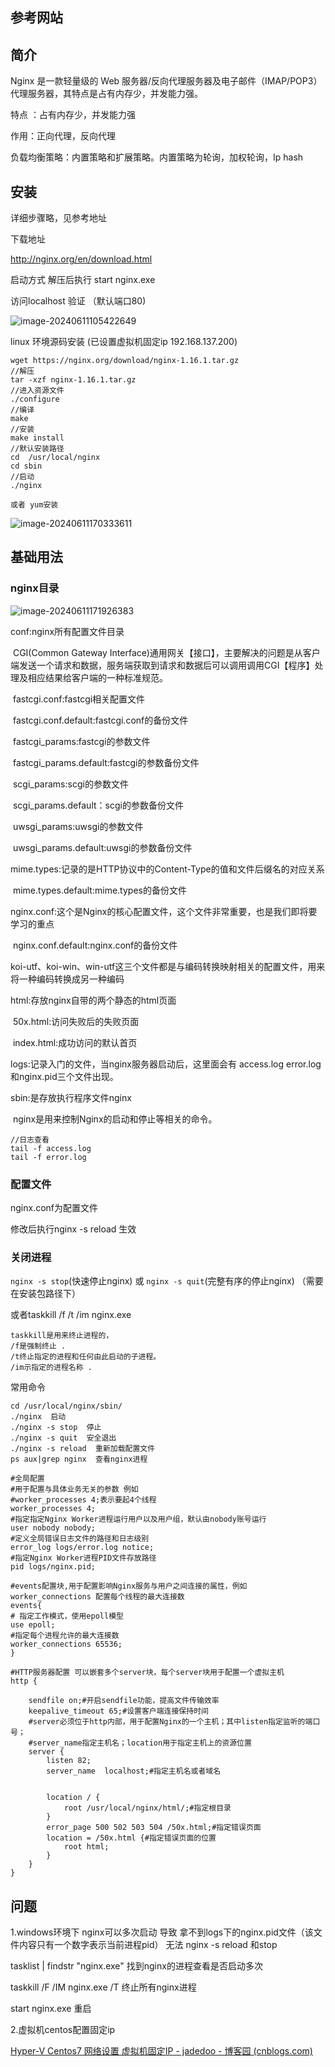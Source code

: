 ## 参考网站



## 简介

Nginx 是一款轻量级的 Web 服务器/反向代理服务器及电子邮件（IMAP/POP3）代理服务器，其特点是占有内存少，并发能力强。

特点 ：占有内存少，并发能力强

作用：正向代理，反向代理

负载均衡策略：内置策略和扩展策略。内置策略为轮询，加权轮询，Ip hash

## 安装

详细步骤略，见参考地址



下载地址

http://nginx.org/en/download.html 

启动方式 解压后执行 start nginx.exe 

访问localhost 验证 （默认端口80)

![image-20240611105422649](C:\Users\23215\AppData\Roaming\Typora\typora-user-images\image-20240611105422649.png)

linux 环境源码安装 (已设置虚拟机固定ip 192.168.137.200)

```
wget https://nginx.org/download/nginx-1.16.1.tar.gz
//解压
tar -xzf nginx-1.16.1.tar.gz
//进入资源文件
./configure
//编译
make
//安装
make install
//默认安装路径
cd  /usr/local/nginx
cd sbin
//启动
./nginx

或者 yum安装

```



![image-20240611170333611](C:\Users\23215\AppData\Roaming\Typora\typora-user-images\image-20240611170333611.png)



## 基础用法

### nginx目录

![image-20240611171926383](C:\Users\23215\AppData\Roaming\Typora\typora-user-images\image-20240611171926383.png)

conf:nginx所有配置文件目录

​    CGI(Common Gateway Interface)通用网关【接口】，主要解决的问题是从客户端发送一个请求和数据，服务端获取到请求和数据后可以调用调用CGI【程序】处理及相应结果给客户端的一种标准规范。

​	fastcgi.conf:fastcgi相关配置文件

​	fastcgi.conf.default:fastcgi.conf的备份文件

​	fastcgi_params:fastcgi的参数文件

​	fastcgi_params.default:fastcgi的参数备份文件

​	scgi_params:scgi的参数文件

​	scgi_params.default：scgi的参数备份文件

​    uwsgi_params:uwsgi的参数文件

​	uwsgi_params.default:uwsgi的参数备份文件

​	mime.types:记录的是HTTP协议中的Content-Type的值和文件后缀名的对应关系

​	mime.types.default:mime.types的备份文件

​	nginx.conf:这个是Nginx的核心配置文件，这个文件非常重要，也是我们即将要学习的重点

​	nginx.conf.default:nginx.conf的备份文件

​	koi-utf、koi-win、win-utf这三个文件都是与编码转换映射相关的配置文件，用来将一种编码转换成另一种编码

html:存放nginx自带的两个静态的html页面

​	50x.html:访问失败后的失败页面

​	index.html:成功访问的默认首页

logs:记录入门的文件，当nginx服务器启动后，这里面会有 access.log error.log 和nginx.pid三个文件出现。

sbin:是存放执行程序文件nginx

​	nginx是用来控制Nginx的启动和停止等相关的命令。

```
//日志查看
tail -f access.log
tail -f error.log
```



### 配置文件

nginx.conf为配置文件

修改后执行nginx -s reload 生效

### 关闭进程

`nginx -s stop`(快速停止nginx) 或 `nginx -s quit`(完整有序的停止nginx) （需要在安装包路径下）

或者taskkill /f /t /im nginx.exe

```
taskkill是用来终止进程的，
/f是强制终止 .
/t终止指定的进程和任何由此启动的子进程。
/im示指定的进程名称 .
```

常用命令

```
cd /usr/local/nginx/sbin/
./nginx  启动
./nginx -s stop  停止
./nginx -s quit  安全退出
./nginx -s reload  重新加载配置文件
ps aux|grep nginx  查看nginx进程
```



```
#全局配置
#用于配置与具体业务无关的参数 例如
#worker_processes 4;表示要起4个线程
worker_processes 4;
#指定指定Nginx Worker进程运行用户以及用户组，默认由nobody账号运行
user nobody nobody;
#定义全局错误日志文件的路径和日志级别
error_log logs/error.log notice;
#指定Nginx Worker进程PID文件存放路径
pid logs/nginx.pid;

#events配置块,用于配置影响Nginx服务与用户之间连接的属性，例如 worker_connections 配置每个线程的最大连接数
events{
# 指定工作模式，使用epoll模型
use epoll;
#指定每个进程允许的最大连接数
worker_connections 65536;
}

#HTTP服务器配置 可以嵌套多个server块，每个server块用于配置一个虚拟主机
http {

    sendfile on;#开启sendfile功能，提高文件传输效率
    keepalive_timeout 65;#设置客户端连接保持时间
    #server必须位于http内部，用于配置Nginx的一个主机；其中listen指定监听的端口号；
    #server_name指定主机名；location用于指定主机上的资源位置
	server {
		listen 82;
		server_name  localhost;#指定主机名或者域名


		location / {
			root /usr/local/nginx/html/;#指定根目录
		}
        error_page 500 502 503 504 /50x.html;#指定错误页面
        location = /50x.html {#指定错误页面的位置
            root html;
        }
	}
}
```



## 问题

1.windows环境下 nginx可以多次启动 导致 拿不到logs下的nginx.pid文件（该文件内容只有一个数字表示当前进程pid）  无法 nginx -s reload 和stop

  tasklist | findstr "nginx.exe"  找到nginx的进程查看是否启动多次

 taskkill /F /IM nginx.exe /T   终止所有nginx进程 

start nginx.exe 重启

2.虚拟机centos配置固定ip

[Hyper-V Centos7 网络设置 虚拟机固定IP - jadedoo - 博客园 (cnblogs.com)](https://www.cnblogs.com/jadedoo/p/9967111.html)



